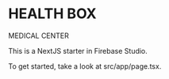 # HEALTH BOX
MEDICAL CENTER

This is a NextJS starter in Firebase Studio.

To get started, take a look at src/app/page.tsx.
